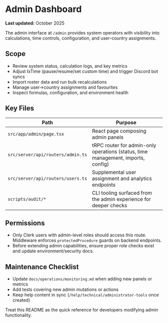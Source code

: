 # Admin Dashboard

**Last updated:** October 2025

The admin interface at `/admin` provides system operators with visibility into calculations, time controls, configuration, and user-country assignments.

## Scope
- Review system status, calculation logs, and key metrics
- Adjust IxTime (pause/resume/set custom time) and trigger Discord bot syncs
- Import roster data and run bulk recalculations
- Manage user→country assignments and favourites
- Inspect formulas, configuration, and environment health

## Key Files
| Path | Purpose |
| --- | --- |
| `src/app/admin/page.tsx` | React page composing admin panels |
| `src/server/api/routers/admin.ts` | tRPC router for admin-only operations (status, time management, imports, config) |
| `src/server/api/routers/users.ts` | Supplemental user assignment and analytics endpoints |
| `scripts/audit/*` | CLI tooling surfaced from the admin experience for deeper checks |

## Permissions
- Only Clerk users with admin-level roles should access this route. Middleware enforces `protectedProcedure` guards on backend endpoints.
- Before extending admin capabilities, ensure proper role checks exist and update environment/security docs.

## Maintenance Checklist
- Update `docs/operations/monitoring.md` when adding new panels or metrics
- Add tests covering new admin mutations or actions
- Keep help content in sync (`/help/technical/administrator-tools` once created)

Treat this README as the quick reference for developers modifying admin functionality.

